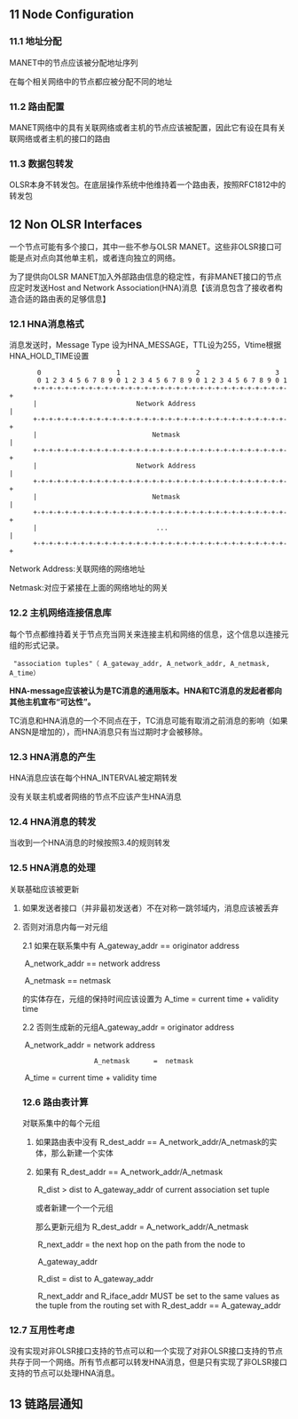 ## 11 Node Configuration

### 11.1 地址分配

MANET中的节点应该被分配地址序列

在每个相关网络中的节点都应被分配不同的地址

### 11.2 路由配置 

MANET网络中的具有关联网络或者主机的节点应该被配置，因此它有设在具有关联网络或者主机的接口的路由

### 11.3 数据包转发

OLSR本身不转发包。在底层操作系统中他维持着一个路由表，按照RFC1812中的转发包

## 12  Non OLSR Interfaces

一个节点可能有多个接口，其中一些不参与OLSR MANET。这些非OLSR接口可能是点对点向其他单主机，或者连向独立的网络。

为了提供向OLSR MANET加入外部路由信息的稳定性，有非MANET接口的节点应定时发送Host and Network Association(HNA)消息【该消息包含了接收者构造合适的路由表的足够信息】

### 12.1 HNA消息格式

消息发送时，Message Type 设为HNA_MESSAGE，TTL设为255，Vtime根据HNA_HOLD_TIME设置

```
       0                   1                   2                   3
       0 1 2 3 4 5 6 7 8 9 0 1 2 3 4 5 6 7 8 9 0 1 2 3 4 5 6 7 8 9 0 1
      +-+-+-+-+-+-+-+-+-+-+-+-+-+-+-+-+-+-+-+-+-+-+-+-+-+-+-+-+-+-+-+-+
      |                         Network Address                       |
      +-+-+-+-+-+-+-+-+-+-+-+-+-+-+-+-+-+-+-+-+-+-+-+-+-+-+-+-+-+-+-+-+
      |                             Netmask                           |
      +-+-+-+-+-+-+-+-+-+-+-+-+-+-+-+-+-+-+-+-+-+-+-+-+-+-+-+-+-+-+-+-+
      |                         Network Address                       |
      +-+-+-+-+-+-+-+-+-+-+-+-+-+-+-+-+-+-+-+-+-+-+-+-+-+-+-+-+-+-+-+-+
      |                             Netmask                           |
      +-+-+-+-+-+-+-+-+-+-+-+-+-+-+-+-+-+-+-+-+-+-+-+-+-+-+-+-+-+-+-+-+
      |                              ...                              |
      +-+-+-+-+-+-+-+-+-+-+-+-+-+-+-+-+-+-+-+-+-+-+-+-+-+-+-+-+-+-+-+-+
```

Network Address:关联网络的网络地址

Netmask:对应于紧接在上面的网络地址的网关

### 12.2 主机网络连接信息库

每个节点都维持着关于节点充当网关来连接主机和网络的信息，这个信息以连接元组的形式记录。

```连接元组
 "association tuples"（ A_gateway_addr, A_network_addr, A_netmask, A_time）
```

**HNA-message应该被认为是TC消息的通用版本。HNA和TC消息的发起者都向其他主机宣布“可达性”。**

TC消息和HNA消息的一个不同点在于，TC消息可能有取消之前消息的影响（如果ANSN是增加的），而HNA消息只有当过期时才会被移除。

### 12.3 HNA消息的产生

HNA消息应该在每个HNA_INTERVAL被定期转发

没有关联主机或者网络的节点不应该产生HNA消息

### 12.4 HNA消息的转发

当收到一个HNA消息的时候按照3.4的规则转发

### 12.5 HNA消息的处理

关联基础应该被更新

1. 如果发送者接口（并非最初发送者）不在对称一跳邻域内，消息应该被丢弃

2. 否则对消息内每一对元组

   2.1 如果在联系集中有 A_gateway_addr == originator address           

   ​				      A_network_addr == network address                 

   ​				      A_netmask      == netmask

   的实体存在，元组的保持时间应该设置为 A_time         =  current time + validity time

   2.2 否则生成新的元组A_gateway_addr =  originator address                  

   ​				     A_network_addr =  network address                  

    				     A_netmask      =  netmask                

   ​				     A_time         =  current time + validity time

   ### 12.6 路由表计算

   对联系集中的每个元组

   1.  如果路由表中没有 R_dest_addr     == A_network_addr/A_netmask的实体，那么新建一个实体

   2. 如果有 R_dest_addr     == A_network_addr/A_netmask               

      ​	     R_dist          >  dist to A_gateway_addr of  current association set tuple

      或者新建一个一个元组

      那么更新元组为 R_dest_addr     =  A_network_addr/A_netmask

      ​			     R_next_addr     =  the next hop on the path from the node to 

      ​									      A_gateway_addr               

      ​			    R_dist          =  dist to A_gateway_addr             

      ​			    R_next_addr and R_iface_addr MUST be set to the same   values as the tuple from the routing set with R_dest_addr               == A_gateway_addr

      

### 12.7 互用性考虑

没有实现对非OLSR接口支持的节点可以和一个实现了对非OLSR接口支持的节点共存于同一个网络。所有节点都可以转发HNA消息，但是只有实现了非OLSR接口支持的节点可以处理HNA消息。

## 13 链路层通知



